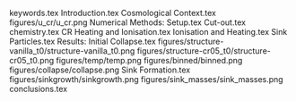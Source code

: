 keywords.tex
Introduction.tex
Cosmological Context.tex
figures/u_cr/u_cr.png
Numerical Methods: Setup.tex
Cut-out.tex
chemistry.tex
CR Heating and Ionisation.tex
Ionisation and Heating.tex
Sink Particles.tex
Results: Initial Collapse.tex
figures/structure-vanilla_t0/structure-vanilla_t0.png
figures/structure-cr05_t0/structure-cr05_t0.png
figures/temp/temp.png
figures/binned/binned.png
figures/collapse/collapse.png
Sink Formation.tex
figures/sinkgrowth/sinkgrowth.png
figures/sink_masses/sink_masses.png
conclusions.tex
